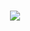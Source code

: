 
<br>
<p align="center">
  <a href="https://skillicons.dev">
    <img src="https://skillicons.dev/icons?i=discord,bots,pr,ps,py,java,html,lua" />
  </a>
</p>
